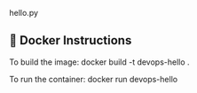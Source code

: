 hello.py

## 🐳 Docker Instructions

To build the image:
docker build -t devops-hello .

To run the container:
docker run devops-hello
